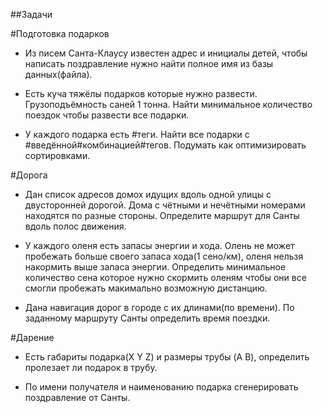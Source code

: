 ##Задачи

#Подготовка подарков

- Из писем Санта-Клаусу известен адрес и инициалы детей, чтобы написать поздравление нужно найти полное имя из базы данных(файла).

- Есть куча тяжёлы подарков которые нужно развести. Грузоподъёмность саней 1 тонна. Найти минимальное количество поездок чтобы развести все подарки.

- У каждого подарка есть #теги. Найти все подарки с #введённой#комбинацией#тегов. Подумать как оптимизировать сортировками.

#Дорога

- Дан список адресов домох идущих вдоль одной улицы с двусторонней дорогой. Дома с чётными и нечётными номерами находятся по разные стороны.
Определите маршрут для Санты вдоль полос движения.

- У каждого оленя есть запасы энергии и хода. Олень не может пробежать больше своего запаса хода(1 сено/км), оленя нельзя накормить выше запаса энергии.
Определить минимальное количество сена которое нужно скормить оленям чтобы они все смогли пробежать макимально возможную дистанцию.

- Дана навигация дорог в городе с их длинами(по времени). По заданному маршруту Санты определить время поездки.

#Дарение

- Есть габариты подарка(X Y Z) и размеры трубы (A B), определить пролезает ли подарок в трубу.

- По имени получателя и наименованию подарка сгенерировать поздравление от Санты.

